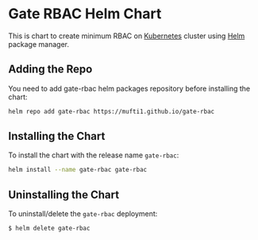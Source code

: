 # Gate RBAC Helm Chart

This is chart to create minimum RBAC on [Kubernetes](http://kubernetes.io) cluster using [Helm](https://helm.sh) package manager.

## Adding the Repo

You need to add gate-rbac helm packages repository before installing the chart:

```bash
helm repo add gate-rbac https://mufti1.github.io/gate-rbac
```

## Installing the Chart

To install the chart with the release name `gate-rbac`:

```bash
helm install --name gate-rbac gate-rbac
```

## Uninstalling the Chart

To uninstall/delete the `gate-rbac` deployment:

```bash
$ helm delete gate-rbac
```
